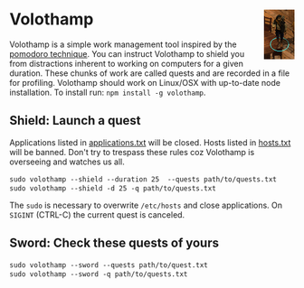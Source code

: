 # Volothamp <img src="volothamp.png" align="right" alt="volo-logo" title="Volothamp"/>

Volothamp is a simple work management tool inspired by the [pomodoro technique](http://pomodorotechnique.com/).
You can instruct Volothamp to shield you from distractions inherent to working on computers for a given duration.
These chunks of work are called quests and are recorded in a file for profiling.
Volothamp should work on Linux/OSX with up-to-date node installation.
To install run: `npm install -g volothamp`.

## Shield: Launch a quest

Applications listed in [applications.txt](./applications.txt) will be closed.
Hosts listed in [hosts.txt](./hosts.txt) will be banned.
Don't try to trespass these rules coz Volothamp is overseeing and watches us all.

```
sudo volothamp --shield --duration 25  --quests path/to/quests.txt
sudo volothamp --shield -d 25 -q path/to/quests.txt
```

The `sudo` is necessary to overwrite `/etc/hosts` and close applications.
On `SIGINT` (CTRL-C) the current quest is canceled.

## Sword: Check these quests of yours

```
sudo volothamp --sword --quests path/to/quest.txt
sudo volothamp --sword -q path/to/quests.txt
```
